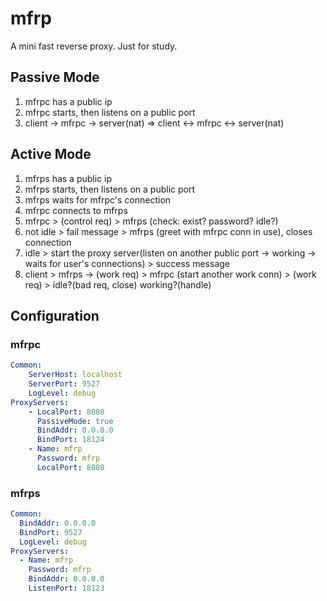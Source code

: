 # mfrp

A mini fast reverse proxy. Just for study.

## Passive Mode

1. mfrpc has a public ip
2. mfrpc starts, then listens on a public port
3. client -> mfrpc -> server(nat) => client <-> mfrpc <-> server(nat)

## Active Mode

1. mfrps has a public ip
2. mfrps starts, then listens on a public port
3. mfrps waits for mfrpc's connection
4. mfrpc connects to mfrps
5. mfrpc > (control req) > mfrps (check: exist? password? idle?)
6. not idle > fail message > mfrps (greet with mfrpc conn in use), closes connection
7. idle > start the proxy server(listen on another public port -> working -> waits for user's connections) > success message
8. client > mfrps -> (work req) > mfrpc (start another work conn) > (work req) > idle?(bad req, close) working?(handle)

## Configuration

### mfrpc

```yaml
Common:
    ServerHost: localhost
    ServerPort: 9527
    LogLevel: debug
ProxyServers:
    - LocalPort: 8080
      PassiveMode: true
      BindAddr: 0.0.0.0
      BindPort: 18124
    - Name: mfrp
      Password: mfrp
      LocalPort: 8080
```

### mfrps

```yaml
Common:
  BindAddr: 0.0.0.0
  BindPort: 9527
  LogLevel: debug
ProxyServers:
  - Name: mfrp
    Password: mfrp
    BindAddr: 0.0.0.0
    ListenPort: 18123
```
